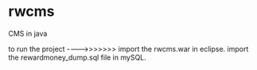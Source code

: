 # rwcms
CMS in java

to run the project ---->>>>>>>
import the rwcms.war in eclipse.
import the rewardmoney_dump.sql file in mySQL.
